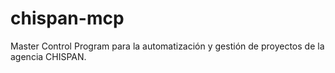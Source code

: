 # chispan-mcp
Master Control Program para la automatización y gestión de proyectos de la agencia CHISPAN.
